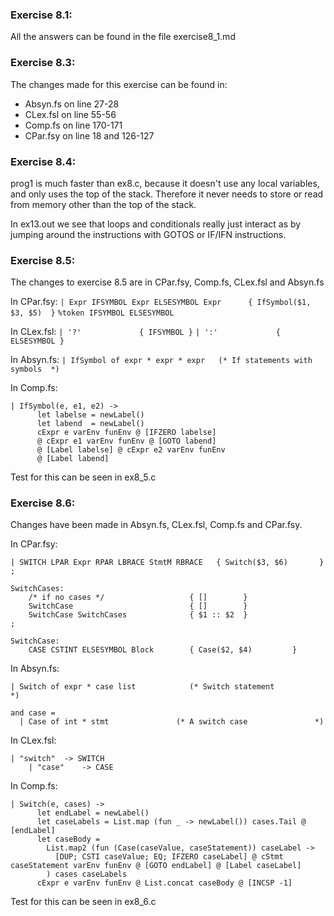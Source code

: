 ### Exercise 8.1:
All the answers can be found in the file exercise8_1.md

### Exercise 8.3:
The changes made for this exercise can be found in: 
- Absyn.fs on line 27-28
- CLex.fsl on line 55-56
- Comp.fs on line 170-171
- CPar.fsy on line 18 and 126-127

### Exercise 8.4:
prog1 is much faster than ex8.c, because it doesn't use any local variables, and only uses the top of the stack. Therefore it never needs to store or read from memory other than the top of the stack. 

In ex13.out we see that loops and conditionals really just interact as by jumping around the instructions with GOTOS or IF/IFN instructions.



### Exercise 8.5:
The changes to exercise 8.5 are in CPar.fsy, Comp.fs, CLex.fsl and Absyn.fs

In CPar.fsy:
```| Expr IFSYMBOL Expr ELSESYMBOL Expr      { IfSymbol($1, $3, $5)  }```
```%token IFSYMBOL ELSESYMBOL```

In CLex.fsl:
```| '?'             { IFSYMBOL }```
```| ':'             { ELSESYMBOL }```

In Absyn.fs:
```| IfSymbol of expr * expr * expr   (* If statements with symbols  *)```

In Comp.fs:
```
| IfSymbol(e, e1, e2) -> 
      let labelse = newLabel()
      let labend  = newLabel()
      cExpr e varEnv funEnv @ [IFZERO labelse] 
      @ cExpr e1 varEnv funEnv @ [GOTO labend]
      @ [Label labelse] @ cExpr e2 varEnv funEnv
      @ [Label labend]
```



Test for this can be seen in ex8_5.c

### Exercise 8.6:
Changes have been made in Absyn.fs, CLex.fsl, Comp.fs and CPar.fsy.

In CPar.fsy:
```
| SWITCH LPAR Expr RPAR LBRACE StmtM RBRACE   { Switch($3, $6)       }
;

SwitchCases:
    /* if no cases */                   { []        }
    SwitchCase                          { []        }
    SwitchCase SwitchCases              { $1 :: $2  }
;

SwitchCase:
    CASE CSTINT ELSESYMBOL Block        { Case($2, $4)         }
```

In Absyn.fs:
```
| Switch of expr * case list            (* Switch statement            *)

and case = 
  | Case of int * stmt               (* A switch case               *)
```

In CLex.fsl:
```
| "switch"  -> SWITCH
    | "case"    -> CASE
```

In Comp.fs:
```
| Switch(e, cases) ->
      let endLabel = newLabel()
      let caseLabels = List.map (fun _ -> newLabel()) cases.Tail @ [endLabel]
      let caseBody = 
        List.map2 (fun (Case(caseValue, caseStatement)) caseLabel -> 
          [DUP; CSTI caseValue; EQ; IFZERO caseLabel] @ cStmt caseStatement varEnv funEnv @ [GOTO endLabel] @ [Label caseLabel]
        ) cases caseLabels
      cExpr e varEnv funEnv @ List.concat caseBody @ [INCSP -1]
```


Test for this can be seen in ex8_6.c